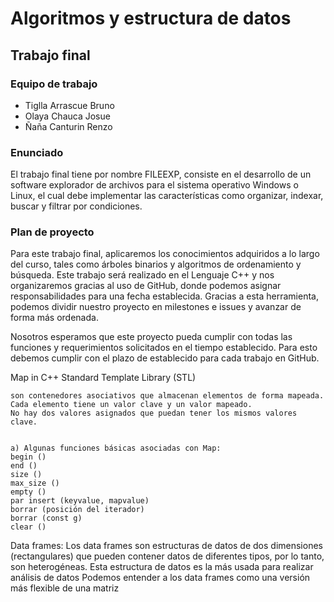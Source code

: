 Algoritmos y estructura de datos
===============================
Trabajo final
-------------
### Equipo de trabajo
* Tiglla Arrascue Bruno
* Olaya Chauca Josue
* Ñaña Canturin Renzo

### Enunciado
El trabajo final tiene por nombre FILEEXP, consiste en el desarrollo de un software explorador de archivos para el sistema operativo Windows o Linux, el cual debe implementar las características como organizar, indexar, buscar y filtrar por condiciones.
### Plan de proyecto
Para este trabajo final, aplicaremos los conocimientos adquiridos a lo largo del curso, tales como árboles binarios y algoritmos de ordenamiento y búsqueda. Este trabajo será realizado en el Lenguaje C++ y nos organizaremos gracias al uso de GitHub, donde podemos asignar responsabilidades para una fecha establecida. Gracias a esta herramienta, podemos dividir nuestro proyecto en milestones e issues y avanzar de forma más ordenada.

Nosotros esperamos que este proyecto pueda cumplir con todas las funciones y requerimientos solicitados en el tiempo establecido. Para esto debemos cumplir con el plazo de establecido para cada trabajo en GitHub.

Map in C++ Standard Template Library (STL)

	son contenedores asociativos que almacenan elementos de forma mapeada. 
	Cada elemento tiene un valor clave y un valor mapeado. 
	No hay dos valores asignados que puedan tener los mismos valores clave.


	a) Algunas funciones básicas asociadas con Map:
	begin ()
	end ()
	size ()
	max_size ()
	empty ()
	par insert (keyvalue, mapvalue)
	borrar (posición del iterador) 
	borrar (const g)
	clear ()


Data frames:
Los data frames son estructuras de datos de dos dimensiones (rectangulares)
que pueden contener datos de diferentes tipos, por lo tanto, son heterogéneas. 
Esta estructura de datos es la más usada para realizar análisis de datos
Podemos entender a los data frames como una versión más flexible de una matriz 
